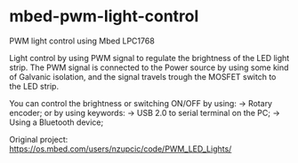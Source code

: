 # mbed-pwm-light-control
PWM light control using Mbed LPC1768

Light control by using PWM signal to regulate the brightness of the LED light strip.
The PWM signal is connected to the Power source by using some kind of Galvanic isolation,
and the signal travels trough the MOSFET switch to the LED strip.

You can control the brightness or switching ON/OFF by using:
-> Rotary encoder;
or by using keywords:
-> USB 2.0 to serial terminal on the PC;
-> Using a Bluetooth device; 
  
Original project: https://os.mbed.com/users/nzupcic/code/PWM_LED_Lights/
